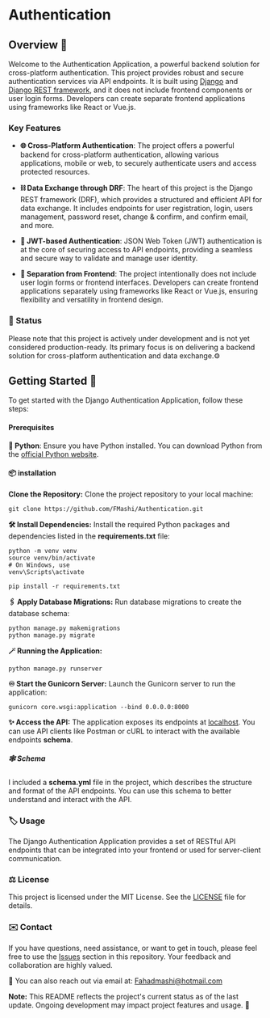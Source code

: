 # Authentication

<!-- ## Table of Contents -->

<!-- - [Overview](#overview)
- [Key Features](#key-features)
- [Status](#status)
- [Getting Started](#getting-started)
  - [Prerequisites](#prerequisites)
  - [installation](#installation)
  - [Set Up Environment Variables](#set-up-environment-variables)
  - [Apply Database Migrations](#apply-database-migrations)
  - [Running the Application](#running-the-application)
- [Schema](#schema)
- [Usage](#usage)
- [Contributing](#contributing)
- [License](#license)
- [Contact](#contact) -->

## Overview 🎯

Welcome to the Authentication Application, a powerful backend solution for cross-platform authentication. This project provides robust and secure authentication services via API endpoints. It is built using [Django](https://www.djangoproject.com/) and [Django REST framework](https://www.django-rest-framework.org/), and it does not include frontend components or user login forms. Developers can create separate frontend applications using frameworks like React or Vue.js.

### Key Features

- **🌐 Cross-Platform Authentication**: The project offers a powerful backend for cross-platform authentication, allowing various applications, mobile or web, to securely authenticate users and access protected resources.

- **⛓️ Data Exchange through DRF**: The heart of this project is the Django REST framework (DRF), which provides a structured and efficient API for data exchange. It includes endpoints for user registration, login, users management, password reset, change & confirm, and confirm email, and more.

- **🔐 JWT-based Authentication**: JSON Web Token (JWT) authentication is at the core of securing access to API endpoints, providing a seamless and secure way to validate and manage user identity.

- **🌆 Separation from Frontend**: The project intentionally does not include user login forms or frontend interfaces. Developers can create frontend applications separately using frameworks like React or Vue.js, ensuring flexibility and versatility in frontend design.

### 🌟 Status

Please note that this project is actively under development and is not yet considered production-ready. Its primary focus is on delivering a backend solution for cross-platform authentication and data exchange.⚙️

## Getting Started 🚀

To get started with the Django Authentication Application, follow these steps:

#### Prerequisites

**🐍 Python**: Ensure you have Python installed. You can download Python from the [official Python website](https://www.python.org/downloads/).

#### 📦 installation

**Clone the Repository:** Clone the project repository to your local machine:

    git clone https://github.com/FMashi/Authentication.git

**🛠️ Install Dependencies:** Install the required Python packages and dependencies listed in the **requirements.txt** file:

    python -m venv venv
    source venv/bin/activate
    # On Windows, use
    venv\Scripts\activate

    pip install -r requirements.txt

**🖇️ Apply Database Migrations:** Run database migrations to create the database schema:

    python manage.py makemigrations
    python manage.py migrate

**🪄 Running the Application:**

    python manage.py runserver

**♾️ Start the Gunicorn Server:** Launch the Gunicorn server to run the application:

    gunicorn core.wsgi:application --bind 0.0.0.0:8000

**✨ Access the API:** The application exposes its endpoints at [localhost](http://localhost:8000). You can use API clients like Postman or cURL to interact with the available endpoints **schema**.

##### 🕸️ Schema

I included a **schema.yml** file in the project, which describes the structure and format of the API endpoints. You can use this schema to better understand and interact with the API.

### 🏷️ Usage

The Django Authentication Application provides a set of RESTful API endpoints that can be integrated into your frontend or used for server-client communication.

### ⚖️ License

This project is licensed under the MIT License. See the [LICENSE](LICENSE) file for details.

### ✉️ Contact

If you have questions, need assistance, or want to get in touch, please feel free to use the [Issues](https://github.com/FMashi/Authentication/issues) section in this repository. Your feedback and collaboration are highly valued.

📧 You can also reach out via email at: Fahadmashi@hotmail.com

**Note:** This README reflects the project's current status as of the last update. Ongoing development may impact project features and usage. 🔧
